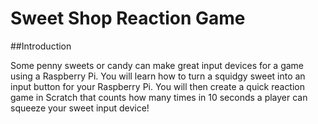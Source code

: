 # Sweet Shop Reaction Game

##Introduction

Some penny sweets or candy can make great input devices for a game using a Raspberry Pi. You will learn how to turn a squidgy sweet into an input button for your Raspberry Pi. You will then create a quick reaction game in Scratch that counts how many times in 10 seconds a player can squeeze your sweet input device!


